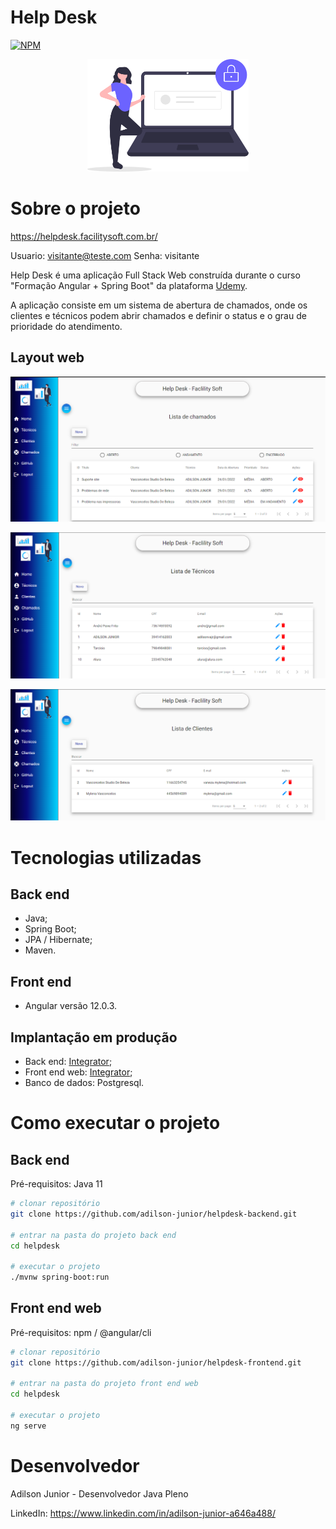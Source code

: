 # Help Desk
[![NPM](https://img.shields.io/npm/l/react)](https://github.com/adilson-junior/helpdesk-frontend/blob/master/LICENSE) 
<div align="center">
 <img height="180em" src=https://github.com/adilson-junior/helpdesk-frontend/blob/master/src/assets/img/login-image.svg/>
</div>


# Sobre o projeto

https://helpdesk.facilitysoft.com.br/

Usuario: visitante@teste.com
Senha: visitante

Help Desk é uma aplicação Full Stack Web construída durante o curso "Formação Angular + Spring Boot" da plataforma [Udemy](https://www.udemy.com/course/formacao-angular-spring-boot "Site da Udemy").

A aplicação consiste em um sistema de abertura de chamados, onde os clientes e técnicos podem abrir chamados e definir o status e o grau de prioridade do atendimento.


## Layout web
![Web 1](https://github.com/adilson-junior/helpdesk-frontend/blob/master/src/assets/img/listaDeChamados.png)

![Web 2](https://github.com/adilson-junior/helpdesk-frontend/blob/master/src/assets/img/listaDeTecnicos.png)

![Web 3](https://github.com/adilson-junior/helpdesk-frontend/blob/master/src/assets/img/listaDeClientes.png)


# Tecnologias utilizadas
## Back end
- Java;
- Spring Boot;
- JPA / Hibernate;
- Maven.
## Front end
- Angular versão 12.0.3.
## Implantação em produção
- Back end: [Integrator](https://www.integrator.com.br "Site da Udemy");
- Front end web: [Integrator](https://www.integrator.com.br "Site do Integrator");
- Banco de dados: Postgresql.

# Como executar o projeto

## Back end
Pré-requisitos: Java 11

```bash
# clonar repositório
git clone https://github.com/adilson-junior/helpdesk-backend.git

# entrar na pasta do projeto back end
cd helpdesk

# executar o projeto
./mvnw spring-boot:run
```

## Front end web
Pré-requisitos: npm / @angular/cli

```bash
# clonar repositório
git clone https://github.com/adilson-junior/helpdesk-frontend.git

# entrar na pasta do projeto front end web
cd helpdesk

# executar o projeto
ng serve
```

# Desenvolvedor

Adilson Junior - Desenvolvedor Java Pleno

LinkedIn: https://www.linkedin.com/in/adilson-junior-a646a488/


